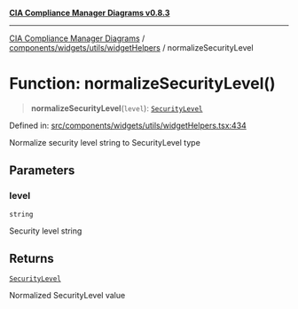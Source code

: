 [**CIA Compliance Manager Diagrams v0.8.3**](../../../../../README.md)

***

[CIA Compliance Manager Diagrams](../../../../../modules.md) / [components/widgets/utils/widgetHelpers](../README.md) / normalizeSecurityLevel

# Function: normalizeSecurityLevel()

> **normalizeSecurityLevel**(`level`): [`SecurityLevel`](../../../../../types/cia/type-aliases/SecurityLevel.md)

Defined in: [src/components/widgets/utils/widgetHelpers.tsx:434](https://github.com/Hack23/cia-compliance-manager/blob/368d5a1330a94df78d48c65d28962bd0f7cab363/src/components/widgets/utils/widgetHelpers.tsx#L434)

Normalize security level string to SecurityLevel type

## Parameters

### level

`string`

Security level string

## Returns

[`SecurityLevel`](../../../../../types/cia/type-aliases/SecurityLevel.md)

Normalized SecurityLevel value
